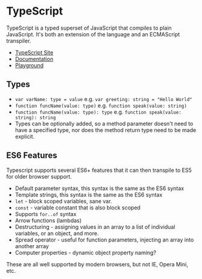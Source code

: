 # TypeScript

TypeScript is a typed superset of JavaScript that compiles to plain JavaScript. It's both an extension of the language and an ECMAScript transpiler.

* [TypeScript Site](https://www.typescriptlang.org)
* [Documentation](https://www.typescriptlang.org/docs/home.html)
* [Playground](https://www.typescriptlang.org/play/index.html)

## Types

* `var varName: type = value` e.g. `var greeting: string = "Hello World"`
* `function funcName(value: type)` e.g. `function speak(value: string)`
* `function funcName(value: type): type` e.g. `function speak(value: string): string`
* Types can be optionally added, so a method parameter doesn't need to have a specified type, nor does the method return type need to be made explicit.

## ES6 Features

Typescript supports several ES6+ features that it can then transpile to ES5 for older browser support.

* Default parameter syntax, this syntax is the same as the ES6 syntax
* Template strings, this syntax is the same as the ES6 syntax
* `let` - block scoped variables, sane var.
* `const` - variable constant that is also block scoped
* Supports `for..of` syntax
* Arrow functions (lambdas)
* Destructuring - assigning values in an array to a list of individual variables, or an object, and more.
* Spread operator - useful for function parameters, injecting an array into another array
* Computer properties - dynamic object property naming?

These are all well supported by modern browsers, but not IE, Opera Mini, etc.